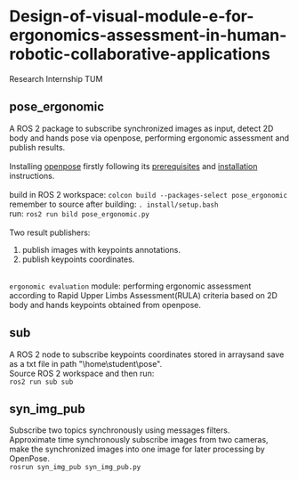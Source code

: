 # Design-of-visual-module-e-for-ergonomics-assessment-in-human-robotic-collaborative-applications
Research Internship TUM

pose_ergonomic
--
A ROS 2 package to subscribe synchronized images as input, detect 2D body and hands pose via openpose, performing ergonomic assessment and publish results.<br>
<br>
Installing [openpose](https://github.com/CMU-Perceptual-Computing-Lab/openpose) firstly following its [prerequisites](https://github.com/CMU-Perceptual-Computing-Lab/openpose/blob/master/doc/installation/prerequisites.md) and [installation](https://github.com/CMU-Perceptual-Computing-Lab/openpose/tree/master/doc/installation) instructions.<br><br>
build in ROS 2 workspace: `colcon build --packages-select pose_ergonomic`<br>
remember to source after building: `. install/setup.bash`<br>
run: `ros2 run bild pose_ergonomic.py`<br>
<br>
Two result publishers: <br>
1. publish images with keypoints annotations.<br>
2. publish keypoints coordinates.<br><br>

`ergonomic evaluation` module: performing ergonomic assessment according to Rapid Upper Limbs Assessment(RULA) criteria based on 2D body and hands keypoints obtained from openpose.<br>

sub
--
A ROS 2 node to subscribe keypoints coordinates stored in arraysand save as a txt file in path "\home\student\pose".<br>
Source ROS 2 workspace and then run:<br>
`ros2 run sub sub`<br>

syn_img_pub
--
Subscribe two topics synchronously using messages filters.<br>
Approximate time synchronously subscribe images from two cameras, make the synchronized images into one image for later processing by OpenPose.<br>
`rosrun syn_img_pub syn_img_pub.py`<br>


